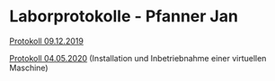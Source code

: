# Laborprotokolle - Pfanner Jan

[Protokoll 09.12.2019](https://github.com/HTLMechatronics/m17-3ahme-la1-sx/blob/pfajam17/protokolle/protokoll-1_pfajam17_2019-12-09.md)

[Protokoll 04.05.2020](https://github.com/HTLMechatronics/m17-3ahme-la1-sx/blob/pfajam17/protokolle/protokoll-2_pfajam17_2020-05-04.md)  (Installation und Inbetriebnahme einer virtuellen Maschine)
